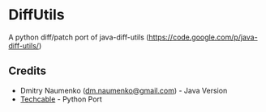 DiffUtils
=========
A python diff/patch port of java-diff-utils (https://code.google.com/p/java-diff-utils/)

## Credits
- Dmitry Naumenko (dm.naumenko@gmail.com) - Java Version
- [Techcable](https://github.com/Techcable/) - Python Port
